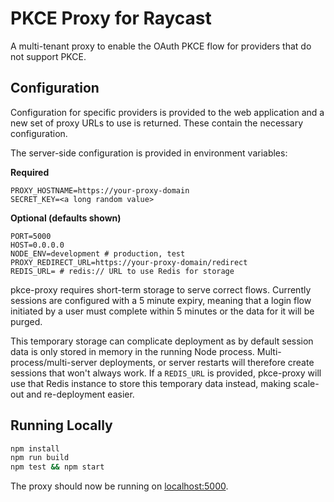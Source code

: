 # PKCE Proxy for Raycast

A multi-tenant proxy to enable the OAuth PKCE flow for providers that do not
support PKCE.

## Configuration

Configuration for specific providers is provided to the web application and a new
set of proxy URLs to use is returned. These contain the necessary configuration.

The server-side configuration is provided in environment variables:

**Required**

```
PROXY_HOSTNAME=https://your-proxy-domain
SECRET_KEY=<a long random value>
```

**Optional (defaults shown)**

```
PORT=5000
HOST=0.0.0.0
NODE_ENV=development # production, test
PROXY_REDIRECT_URL=https://your-proxy-domain/redirect
REDIS_URL= # redis:// URL to use Redis for storage
```

pkce-proxy requires short-term storage to serve correct flows. Currently sessions
are configured with a 5 minute expiry, meaning that a login flow initiated by a
user must complete within 5 minutes or the data for it will be purged.

This temporary storage can complicate deployment as by default session data is
only stored in memory in the running Node process. Multi-process/multi-server
deployments, or server restarts will therefore create sessions that won't always
work. If a `REDIS_URL` is provided, pkce-proxy will use that Redis instance to
store this temporary data instead, making scale-out and re-deployment easier.

## Running Locally

```sh
npm install
npm run build
npm test && npm start
```

The proxy should now be running on [localhost:5000](http://localhost:5000/).

